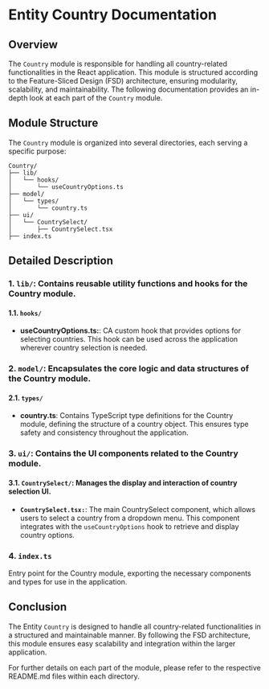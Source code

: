 # Entity Country Documentation

## Overview
The `Country` module is responsible for handling all country-related functionalities in the React application. This module is structured according to the Feature-Sliced Design (FSD) architecture, ensuring modularity, scalability, and maintainability. The following documentation provides an in-depth look at each part of the `Country` module.

## Module Structure
The `Country` module is organized into several directories, each serving a specific purpose:
```text
Country/
├── lib/
│   └── hooks/
│       └── useCountryOptions.ts
├── model/
│   └── types/
│       └── country.ts
├── ui/
│   └── CountrySelect/
│       ├── CountrySelect.tsx
├── index.ts

```

## Detailed Description

### 1. `lib/`: Contains reusable utility functions and hooks for the Country module.

#### 1.1. `hooks/`
- **useCountryOptions.ts:**: CA custom hook that provides options for selecting countries. This hook can be used across the application wherever country selection is needed.

### 2. `model/`: Encapsulates the core logic and data structures of the Country module.

#### 2.1. `types/`
- **country.ts**: Contains TypeScript type definitions for the Country module, defining the structure of a country object. This ensures type safety and consistency throughout the application.

### 3. `ui/`: Contains the UI components related to the Country module.

#### 3.1. `CountrySelect/`:  Manages the display and interaction of country selection UI.
- **`CountrySelect.tsx:`**: The main CountrySelect component, which allows users to select a country from a dropdown menu. This component integrates with the `useCountryOptions` hook to retrieve and display country options.

### 4. `index.ts`

Entry point for the Country module, exporting the necessary components and types for use in the application.

## Conclusion
The Entity `Country` is designed to handle all country-related functionalities in a structured and maintainable manner. By following the FSD architecture, this module ensures easy scalability and integration within the larger application.

For further details on each part of the module, please refer to the respective README.md files within each directory.
